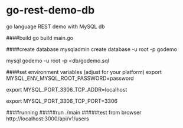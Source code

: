 # go-rest-demo-db
go language REST demo with MySQL db

####build
go build main.go

####create database
mysqladmin create database -u root -p godemo

mysql godemo -u root -p <db/godemo.sql

####set environment variables (adjust for your platform)
export MYSQL_ENV_MYSQL_ROOT_PASSWORD=password

export MYSQL_PORT_3306_TCP_ADDR=localhost

export MYSQL_PORT_3306_TCP_PORT=3306

####running
#####run
./main
#####test from browser
http://localhost:3000/api/v1/users
